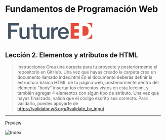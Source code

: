 # Fundamentos de Programación Web

<svg class="header-logo" version="1.1" id="Layer_1" xmlns="http://www.w3.org/2000/svg" xmlns:xlink="http://www.w3.org/1999/xlink" x="0px" y="0px" width="291px" height="71.338px" viewBox="0 0 291 71.338" enable-background="new 0 0 291 71.338" xml:space="preserve">
<g>
 <g>
  <path fill="#E84B37" d="M269.23,42.836c0.696-1.89,1.053-4.233,1.053-6.985c0-2.516-0.262-4.815-0.753-6.841
   c-0.474-1.999-1.279-3.747-2.38-5.164c-1.106-1.418-2.567-2.51-4.375-3.264c-1.817-0.762-3.742-1.146-6.437-1.146H250.5v31.275
   h7.464c1.567,0,3.118-0.256,4.584-0.765c1.443-0.496,2.768-1.341,3.908-2.509C267.607,46.277,268.539,44.727,269.23,42.836"></path>
  <path fill="#E84B37" d="M267.995,10.957c2.848,1.05,5.36,2.662,7.438,4.76c2.091,2.113,3.737,4.782,4.918,7.945
   c0.622,1.684,1.077,3.55,1.364,5.562V9.588H262.33C264.307,9.834,266.204,10.293,267.995,10.957"></path>
  <path fill="#E84B37" d="M280.671,45.119c-0.957,3.149-2.428,5.922-4.361,8.21c-1.944,2.314-4.401,4.141-7.293,5.459
   c-1.868,0.852-3.976,1.42-6.286,1.733h18.983V40.327C281.481,41.992,281.132,43.595,280.671,45.119"></path>
  <polygon fill="#E84B37" points="223.982,50.779 223.982,40.704 238.67,40.704 238.67,29.513 223.982,29.513 223.982,19.444
   238.67,19.444 238.67,9.588 211.909,9.588 211.909,60.521 238.67,60.521 238.67,50.779   "></polygon>
 </g>
 <polygon fill="#435363" points="9.285,9.806 44.462,9.806 44.462,17.514 18.204,17.514 18.204,30.848 38.76,30.848 38.76,38.128
  18.204,38.128 18.204,60.742 9.285,60.742  "></polygon>
 <path fill="#435363" d="M78.712,60.748h-7.999v-5.136H70.57c-1.005,1.857-2.496,3.338-4.454,4.457
  c-1.986,1.119-3.99,1.681-6.034,1.681c-4.852,0-8.359-1.205-10.53-3.617c-2.157-2.39-3.249-6.021-3.249-10.87V23.856h8.144v22.621
  c0,3.236,0.612,5.515,1.848,6.841c1.237,1.338,2.979,2.006,5.208,2.006c1.714,0,3.146-0.26,4.282-0.782
  c1.144-0.533,2.073-1.23,2.781-2.11c0.717-0.879,1.227-1.932,1.545-3.172c0.307-1.235,0.458-2.571,0.458-3.998V23.856h8.142V60.748
  z"></path>
 <path fill="#435363" d="M149.168,23.856h7.631v7.143h0.142c0.234-1.009,0.708-1.985,1.394-2.933
  c0.689-0.946,1.521-1.815,2.496-2.598c0.98-0.788,2.055-1.419,3.245-1.893c1.194-0.479,2.405-0.721,3.636-0.721
  c0.957,0,1.61,0.025,1.97,0.085c0.354,0.031,0.721,0.086,1.108,0.132v7.849c-0.58-0.094-1.163-0.181-1.753-0.25
  c-0.592-0.076-1.179-0.105-1.754-0.105c-1.376,0-2.671,0.279-3.887,0.815c-1.21,0.552-2.273,1.36-3.171,2.433
  c-0.908,1.078-1.621,2.39-2.138,3.963c-0.522,1.568-0.789,3.367-0.789,5.418v17.548h-8.13V23.856z"></path>
 <path fill="#435363" d="M197.5,49.811c-0.713,1.736-1.71,3.066-3.016,3.983c-1.452,1.021-3.372,1.53-5.748,1.53
  c-1.708,0-3.179-0.296-4.418-0.897c-1.24-0.585-2.265-1.384-3.065-2.384c-0.808-1.002-1.417-2.168-1.821-3.497
  c-0.414-1.331-0.607-2.709-0.607-4.141h27.111c0.331-2.749,0.16-5.431-0.538-8.025c-0.685-2.594-1.793-4.886-3.309-6.888
  c-1.526-1.99-3.446-3.597-5.749-4.812c-2.31-1.214-4.913-1.825-7.814-1.825c-2.755,0-5.228,0.532-7.421,1.573
  c-2.192,1.053-4.052,2.46-5.603,4.246c-1.542,1.79-2.732,3.851-3.567,6.217c-0.823,2.345-1.242,4.827-1.242,7.446
  c0,2.856,0.396,5.471,1.174,7.855c0.787,2.372,1.954,4.418,3.494,6.127c1.548,1.721,3.439,3.056,5.68,3.995
  c2.225,0.952,4.792,1.435,7.695,1.435c2,0,3.914-0.276,5.748-0.827c1.826-0.546,3.486-1.354,4.961-2.423
  c1.472-1.071,2.727-2.394,3.774-3.958c0.943-1.403,1.615-2.993,2.055-4.731H197.5z M179.645,35.204
  c0.502-1.184,1.165-2.216,1.999-3.101c0.837-0.878,1.831-1.571,2.989-2.065c1.176-0.511,2.472-0.758,3.893-0.758
  c1.378,0,2.631,0.271,3.752,0.814c1.11,0.555,2.055,1.276,2.845,2.149c0.788,0.881,1.408,1.92,1.861,3.098
  c0.453,1.195,0.727,2.424,0.819,3.72h-18.978C178.871,37.688,179.152,36.391,179.645,35.204"></path>
 <path fill="#435363" d="M135.44,23.856v21.401c0,1.431-0.156,2.761-0.462,4.002c-0.306,1.24-0.818,2.293-1.536,3.172
  c-0.714,0.88-1.646,1.577-2.786,2.11c-1.138,0.522-2.56,0.782-4.274,0.782c-2.23,0-3.975-0.668-5.216-2.006
  c-1.231-1.326-1.847-3.604-1.847-6.841V23.856H99.28V12.016h-8.136v11.841h-8.161v6.065h8.161v21.768
  c0.042,1.517,0.194,2.878,0.461,4.066c0.256,1.187,0.754,2.171,1.496,2.962c0.739,0.783,1.765,1.382,3.065,1.779
  c1.312,0.401,3.04,0.609,5.184,0.609c0.892,0,1.777-0.048,2.636-0.142c0.849-0.1,1.738-0.193,2.64-0.29v-6.271
  c-0.572,0.138-1.141,0.219-1.716,0.236c-0.568,0.024-1.136,0.042-1.709,0.042c-0.912,0-1.622-0.115-2.141-0.319
  c-0.526-0.216-0.917-0.536-1.182-0.967c-0.253-0.422-0.424-0.947-0.496-1.568c-0.077-0.62-0.102-1.361-0.102-2.208V29.922h11.902
  v17.341c0,4.849,1.08,8.48,3.25,10.87c2.16,2.412,5.662,3.617,10.518,3.617c2.048,0,4.059-0.562,6.032-1.681
  c1.973-1.119,3.461-2.6,4.458-4.457h0.148v5.13h7.986V23.856H135.44z"></path>
</g>
</svg>

## Lección 2. Elementos y atributos de HTML

> Instrucciones
Crea una carpeta para tu proyecto y posteriormente el repositorio en GitHub. Una vez que hayas creado la carpeta crea un documento llamado index.html
En el documento deberás definir la estructura básica HTML de tu página web, posteriormente dentro del elemento "body" insertar los elementos vistos en esta lección, y también agregar 4 elementos con algún tipo de atributo.
Una vez que hayas finalizado, valida que el código escrito sea correcto. Para validarlo, puedes apoyarte de <https://validator.w3.org/#validate_by_input>
-----
Preview

![Index](Preview.png)
